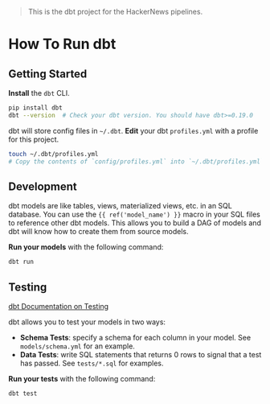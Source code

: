 > This is the dbt project for the HackerNews pipelines.

# How To Run dbt

## Getting Started

**Install** the `dbt` CLI.

```bash
pip install dbt
dbt --version  # Check your dbt version. You should have dbt>=0.19.0
```

dbt will store config files in `~/.dbt`. **Edit** your dbt `profiles.yml` with a profile for this
project.

```bash
touch ~/.dbt/profiles.yml
# Copy the contents of `config/profiles.yml` into `~/.dbt/profiles.yml`.
```

## Development

dbt models are like tables, views, materialized views, etc. in an SQL database. You can use the
`{{ ref('model_name') }}` macro in your SQL files to reference other dbt models. This allows you
to build a DAG of models and dbt will know how to create them from source models.

**Run your models** with the following command:

```bash
dbt run
```

## Testing

[dbt Documentation on Testing](https://docs.getdbt.com/docs/building-a-dbt-project/tests)

dbt allows you to test your models in two ways:

- **Schema Tests**: specify a schema for each column in your model. See `models/schema.yml` for an
example.
- **Data Tests**: write SQL statements that returns 0 rows to signal that a test has passed. See
`tests/*.sql` for examples.

**Run your tests** with the following command:

```bash
dbt test
```
